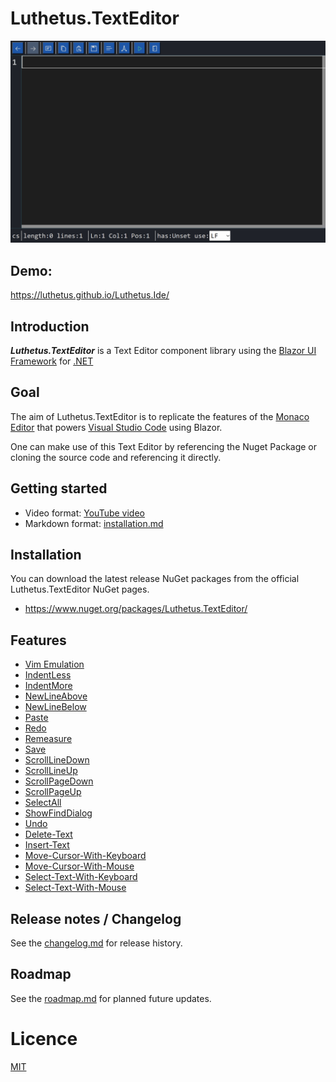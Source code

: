 # Luthetus.TextEditor

![Example GIF](../../Images/TextEditor/Gifs/rootReadmeIntroGif.gif)

## Demo:
https://luthetus.github.io/Luthetus.Ide/

## Introduction

***Luthetus.TextEditor*** is a Text Editor component library using
the [Blazor UI Framework](https://dotnet.microsoft.com/en-us/apps/aspnet/web-apps/blazor)
for [.NET](https://dotnet.microsoft.com/)

## Goal

The aim of Luthetus.TextEditor is to replicate the features of
the [Monaco Editor](https://microsoft.github.io/monaco-editor/) that
powers [Visual Studio Code](https://code.visualstudio.com/) using Blazor.

One can make use of this Text Editor by referencing the Nuget Package or cloning the source code and referencing it
directly.

## Getting started

- Video format: [YouTube video](https://youtu.be/hC4E2-LNxB4?si=fnqbyVvGcns5fy3z)
- Markdown format: [installation.md](./installation.md)

## Installation

You can download the latest release NuGet packages from the official Luthetus.TextEditor NuGet pages.

- https://www.nuget.org/packages/Luthetus.TextEditor/

## Features

- [Vim Emulation](./Features/Keymap-Vim_TextEditor.md)
- [IndentLess](./Features/Command-IndentLess_TextEditor.md)
- [IndentMore](./Features/Command-IndentMore_TextEditor.md)
- [NewLineAbove](./Features/Command-NewLineAbove_TextEditor.md)
- [NewLineBelow](./Features/Command-NewLineBelow_TextEditor.md)
- [Paste](./Features/Command-Paste_TextEditor.md)
- [Redo](./Features/Command-Redo_TextEditor.md)
- [Remeasure](./Features/Command-Remeasure_TextEditor.md)
- [Save](./Features/Command-Save_TextEditor.md)
- [ScrollLineDown](./Features/Command-ScrollLineDown_TextEditor.md)
- [ScrollLineUp](./Features/Command-ScrollLineUp_TextEditor.md)
- [ScrollPageDown](./Features/Command-ScrollPageDown_TextEditor.md)
- [ScrollPageUp](./Features/Command-ScrollPageUp_TextEditor.md)
- [SelectAll](./Features/Command-SelectAll_TextEditor.md)
- [ShowFindDialog](./Features/Command-ShowFindDialog_TextEditor.md)
- [Undo](./Features/Command-Undo_TextEditor.md)
- [Delete-Text](./Features/Delete-Text_TextEditor.md)
- [Insert-Text](./Features/Insert-Text_TextEditor.md)
- [Move-Cursor-With-Keyboard](./Features/Move-Cursor-With-Keyboard_TextEditor.md)
- [Move-Cursor-With-Mouse](./Features/Move-Cursor-With-Mouse_TextEditor.md)
- [Select-Text-With-Keyboard](./Features/Select-Text-With-Keyboard_TextEditor.md)
- [Select-Text-With-Mouse](./Features/Select-Text-With-Mouse_TextEditor.md)

## Release notes / Changelog

See the [changelog.md](./changelog.md) for release history.

## Roadmap

See the [roadmap.md](./roadmap.md) for planned future updates.

# Licence

[MIT](https://opensource.org/licenses/MIT)
